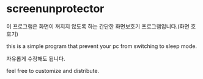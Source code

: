 # screenunprotector
이 프로그램은 화면이 꺼지지 않도록 하는 간단한 화면보호기 프로그램입니다.(화면 호호기)

this is a simple program that prevent your pc from switching to sleep mode.


자유롭게 수정해도 됩니다.

feel free to customize and distribute.
